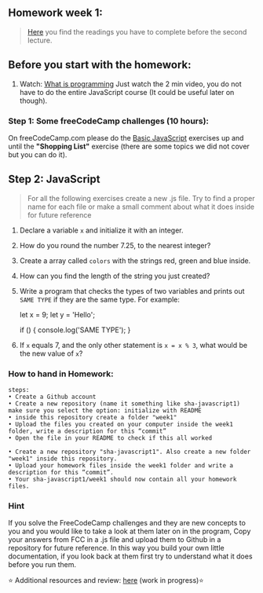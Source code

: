 ## Homework week 1:

>[Here](https://github.com/SocialHackersCodeSchool/JavaScript/tree/master/Week1/README.md) you find the readings you have to complete before the second lecture.

## Before you start with the homework:

1. Watch: [What is programming](https://www.khanacademy.org/computing/computer-programming/programming/intro-to-programming/v/programming-intro) Just watch the 2 min video, you do not have to do the entire JavaScript course (It could be useful later on though). 

### Step 1: **Some freeCodeCamp challenges (10 hours):**

On freeCodeCamp.com please do the [Basic JavaScript](https://www.freecodecamp.org/map) exercises up and until the __"Shopping List"__ exercise (there are some topics we did not cover but you can do it).

## Step 2: JavaScript

> For all the following exercises create a new .js file. Try to find a proper name for each file or make a small comment about what it does inside for future reference

1. Declare a variable `x` and initialize it with an integer.

2. How do you round the number 7.25, to the nearest integer?

3. Create a array called `colors` with the strings red, green and blue inside.

4. How can you find the length of the string you just created?

5. Write a program that checks the types of two variables and prints out `SAME TYPE` if they are the same type. 
For example: 
    
    let x = 9;
    let y = 'Hello';

    if () {
      console.log('SAME TYPE');
    }


6. If `x` equals 7, and the only other statement is `x = x % 3`, what would be the new value of `x`?

### How to hand in Homework:
```
steps:
• Create a Github account
• Create a new repository (name it something like sha-javascript1) make sure you select the option: initialize with README
• inside this repository create a folder "week1"
• Upload the files you created on your computer inside the week1 folder, write a description for this “commit”
• Open the file in your README to check if this all worked

• Create a new repository "sha-javascript1". Also create a new folder "week1" inside this repository. 
• Upload your homework files inside the week1 folder and write a description for this “commit”.
• Your sha-javascript1/week1 should now contain all your homework files.
```

### Hint
If you solve the FreeCodeCamp challenges and they are new concepts to you and you would like to take a look at them later on in the program, Copy your answers from FCC in a .js file and upload them to Github in a repository for future reference. In this way you build your own little documentation, if you look back at them first try to understand what it does before you run them.

:star: Additional resources and review: [here](https://github.com/SocialHackersCodeSchool/JavaScript/tree/master/Week1/REVIEW.md) (work in progress):star:

